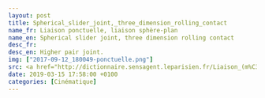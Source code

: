 ```yaml
---
layout: post
title: Spherical_slider_joint,_three_dimension_rolling_contact
name_fr: Liaison ponctuelle, liaison sphère-plan
name_en: Spherical slider joint, three dimension rolling contact
desc_fr: 
desc_en: Higher pair joint.
img: ["2017-09-12_180049-ponctuelle.png"]
src: <a href="http://dictionnaire.sensagent.leparisien.fr/Liaison_(m%C3%A9canique)/fr-fr/#Mod.C3.A9lisation_anglo-saxonne" target="new">Source</a>
date: 2019-03-15 17:58:00 +0100
categories: [Cinématique]
---
```

